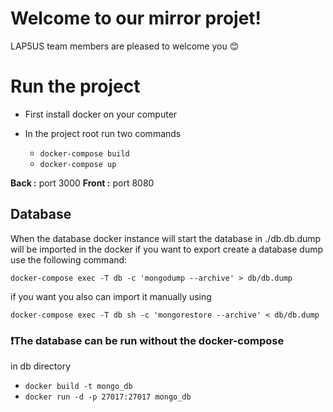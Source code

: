 # Welcome to our mirror projet!

LAP5US team members are pleased to welcome you :blush:


# Run the project

 - First install docker on your computer
 - In the project root run two commands

     - `docker-compose build`
     - `docker-compose up`


**Back :** port 3000
**Front :** port 8080 

## Database

When the database docker instance will start the database in ./db.db.dump will be imported in the docker
if you want to export create a database dump use the following command:
	

    docker-compose exec -T db -c 'mongodump --archive' > db/db.dump
if you want you also can import it manually using

`docker-compose exec -T db sh -c 'mongorestore --archive' < db/db.dump`

### :exclamation:The database can be run without the docker-compose
in db directory

 - `docker build -t mongo_db`
 - `docker run -d -p 27017:27017 mongo_db`

